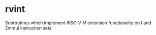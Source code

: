 # rvint
Subroutines which implement RISC-V M extension functionality on I and Zmmul instruction sets.
